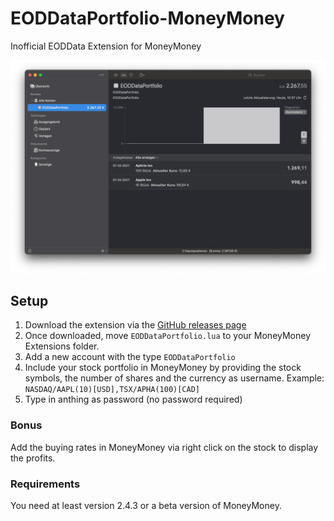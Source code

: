 # EODDataPortfolio-MoneyMoney
Inofficial EODData  Extension for MoneyMoney

![MoneyMoney screenshot with EODDataPortfolio Balance](EODDataPortfolio-screen.png)

## Setup

1. Download the extension via the [GitHub releases page](https://github.com/conradreisch/EODDataPortfolio-MoneyMoney/releases/tag/v1.1)
2. Once downloaded, move `EODDataPortfolio.lua` to your MoneyMoney Extensions folder.
3. Add a new account with the type `EODDataPortfolio`
4. Include your stock portfolio in MoneyMoney by providing the stock symbols, the number of shares and the currency as username. Example: `NASDAQ/AAPL(10)[USD],TSX/APHA(100)[CAD]`
5. Type in anthing as password (no password required)

### Bonus
Add the buying rates in MoneyMoney via right click on the stock to display the profits.

### Requirements
You need at least version 2.4.3 or a beta version of MoneyMoney.
